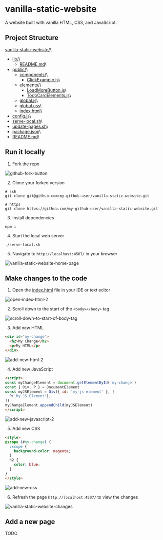 # vanilla-static-website
A website built with vanilla HTML, CSS, and JavaScript.

## Project Structure

[vanilla-static-website/](/)\
  - [lib/](/lib)\
    - [README.md](/lib/README.md)\
  - [public/](/public)\
    - [components/](/public/components)\
      - [ClickExample.js](/public/components/ClickExample.js)\
    - [elements/](/public/elements)\
      - [LoadMoreButton.js](/public/elements/LoadMoreButton.js)\
      - [TodoCardElements.js](/public/elements/TodoCardElements.js)\
    - [global.js](/public/global.js)\
    - [global.css](/public/global.css)\
    - [index.html](/public/index.html)\
  - [config.js](/config.js)\
  - [serve-local.sh](/serve-local.sh)\
  - [update-pages.sh](/update-pages.sh)\
  - [package.json](/package.json)\
  - [README.md](/README.md)\

## Run it locally

1. Fork the repo

![github-fork-button](https://rubico.land/assets/github-fork-button.jpg)

2. Clone your forked version

```
# ssh
git clone git@github.com:my-github-user/vanilla-static-website.git

# https
git clone https://github.com/my-github-user/vanilla-static-website.git
```

3. Install dependencies

```
npm i
```

4. Start the local web server

```
./serve-local.sh
```

5. Navigate to `http://localhost:4507/` in your browser

![vanilla-static-website-home-page](https://rubico.land/assets/vanilla-static-website-home-page.jpg)

## Make changes to the code

1. Open the [index.html](/public/index.html) file in your IDE or text editor

![open-index-html-2](https://rubico.land/assets/open-index-html-2.jpg)

2. Scroll down to the start of the `<body></body>` tag

![scroll-down-to-start-of-body-tag](https://rubico.land/assets/scroll-down-to-start-of-body-tag.jpg)

3. Add new HTML

```html
<div id="my-change">
  <h2>My Change</h2>
  <p>My HTML</p>
</div>
```

![add-new-html-2](https://rubico.land/assets/add-new-html-2.jpg)

4. Add new JavaScript

```html
<script>
const myChangeElement = document.getElementById('my-change')
const { Div, P } = DocumentElement
const myJSElement = Div({ id: 'my-js-element' }, [
  P('My JS Element'),
])
myChangeElement.appendChild(myJSElement)
</script>
```

![add-new-javascript-2](https://rubico.land/assets/add-new-javascript-2.jpg)

5. Add new CSS

```html
<style>
@scope (#my-change) {
  :scope {
    background-color: magenta;
  }
  h2 {
    color: blue;
  }
}
</style>
```

![add-new-css](https://rubico.land/assets/add-new-css.jpg)

6. Refresh the page `http://localhost:4507/` to view the changes

![vanilla-static-website-changes](https://rubico.land/assets/vanilla-static-website-changes.jpg)

## Add a new page

TODO
